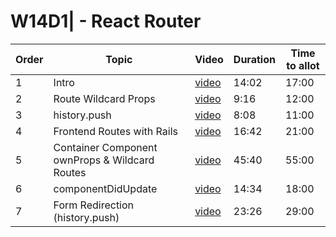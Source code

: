 # W14D1| - React Router

| Order | Topic | Video | Duration | Time to allot |
| ----- | ----- | ----- | -------- | ------------- |
| 1 | Intro | [video][vid 1] | 14:02 | 17:00 |
| 2 | Route Wildcard Props | [video][vid 2] | 9:16 | 12:00 |
| 3 | history.push | [video][vid 3] | 8:08 | 11:00 |
| 4 | Frontend Routes with Rails | [video][vid 4] | 16:42 | 21:00 |
| 5 | Container Component ownProps & Wildcard Routes | [video][vid 5] | 45:40 | 55:00 |
| 6 | componentDidUpdate | [video][vid 6] | 14:34 | 18:00 |
| 7 | Form Redirection (history.push) | [video][vid 7] | 23:26 | 29:00 |


[vid 1]: https://vimeo.com/342316185
[vid 2]: https://vimeo.com/342319540
[vid 3]: https://vimeo.com/342319155
[vid 4]: https://vimeo.com/342318480
[vid 5]: https://vimeo.com/342316812
[vid 6]: https://vimeo.com/342319968
[vid 7]: https://vimeo.com/342320552
